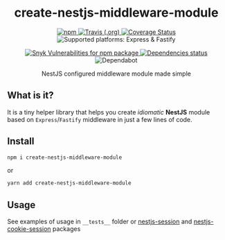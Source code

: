 <h1 align="center">create-nestjs-middleware-module</h1>

<p align="center">
  <a href="https://www.npmjs.com/package/create-nestjs-middleware-module">
    <img alt="npm" src="https://img.shields.io/npm/v/create-nestjs-middleware-module" />
  </a>
  <a href="https://travis-ci.org/iamolegga/create-nestjs-middleware-module">
    <img alt="Travis (.org)" src="https://img.shields.io/travis/iamolegga/create-nestjs-middleware-module" />
  </a>
  <a href="https://coveralls.io/github/iamolegga/create-nestjs-middleware-module?branch=master">
    <img alt="Coverage Status" src="https://coveralls.io/repos/github/iamolegga/create-nestjs-middleware-module/badge.svg?branch=master" />
  </a>
    <img alt="Supported platforms: Express & Fastify" src="https://img.shields.io/badge/platforms-Express%20%26%20Fastify-green" />
</p>
<p align="center">
  <a href="https://snyk.io/test/github/iamolegga/create-nestjs-middleware-module">
    <img alt="Snyk Vulnerabilities for npm package" src="https://img.shields.io/snyk/vulnerabilities/npm/create-nestjs-middleware-module" />
  </a>
  <a href="https://david-dm.org/iamolegga/create-nestjs-middleware-module">
    <img alt="Dependencies status" src="https://badgen.net/david/dep/iamolegga/create-nestjs-middleware-module">
  </a>
  <img alt="Dependabot" src="https://badgen.net/dependabot/iamolegga/create-nestjs-middleware-module/?icon=dependabot">
</p>

<p align="center">NestJS configured middleware module made simple</p>

## What is it?

It is a tiny helper library that helps you create _idiomatic_ **NestJS** module based on `Express`/`Fastify` middleware in just a few lines of code.

## Install

```sh
npm i create-nestjs-middleware-module
```

or

```sh
yarn add create-nestjs-middleware-module
```

## Usage

See examples of usage in `__tests__` folder or [nestjs-session](https://github.com/iamolegga/nestjs-session/blob/master/src/index.ts) and [nestjs-cookie-session](https://github.com/iamolegga/nestjs-cookie-session/blob/master/src/index.ts) packages
